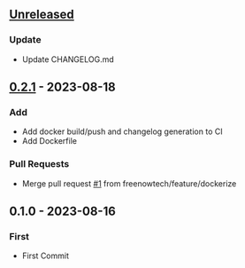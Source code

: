 <a name="unreleased"></a>
## [Unreleased]

### Update
- Update CHANGELOG.md


<a name="0.2.1"></a>
## [0.2.1] - 2023-08-18
### Add
- Add docker build/push and changelog generation to CI
- Add Dockerfile

### Pull Requests
- Merge pull request [#1](https://github.com/freenowtech/tableau-prometheus-exporter/issues/1) from freenowtech/feature/dockerize


<a name="0.1.0"></a>
## 0.1.0 - 2023-08-16
### First
- First Commit


[Unreleased]: https://github.com/freenowtech/tableau-prometheus-exporter/compare/0.2.1...HEAD
[0.2.1]: https://github.com/freenowtech/tableau-prometheus-exporter/compare/0.1.0...0.2.1
